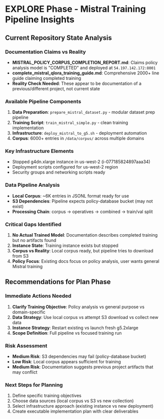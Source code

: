 # EXPLORE Phase - Mistral Training Pipeline Insights

## Current Repository State Analysis

### Documentation Claims vs Reality
- **MISTRAL_POLICY_CORPUS_COMPLETION_REPORT.md**: Claims policy analysis model is "COMPLETED" and deployed at `54.197.142.172:8001`
- **complete_mistral_qlora_training_guide.md**: Comprehensive 2000+ line guide claiming completed training
- **Reality Check Needed**: These appear to be documentation of a previous/different project, not current state

### Available Pipeline Components
1. **Data Preparation**: `prepare_mistral_dataset.py` - modular dataset prep pipeline
2. **Training Script**: `train_mistral_simple.py` - clean training implementation
3. **Infrastructure**: `deploy_mistral_to_g5.sh` - deployment automation
4. **Corpus**: 6000+ entries in `/data/corpus/` across multiple domains

### Key Infrastructure Elements
- Stopped g4dn.xlarge instance in us-west-2 (i-077185824897aaa34)
- Deployment scripts configured for us-west-2 region
- Security groups and networking scripts ready

### Data Pipeline Analysis
- **Local Corpus**: ~6K entries in JSONL format ready for use
- **S3 Dependencies**: Pipeline expects policy-database bucket (may not exist)
- **Processing Chain**: corpus → operatives → combined → train/val split

### Critical Gaps Identified
1. **No Actual Trained Model**: Documentation describes completed training but no artifacts found
2. **Instance State**: Training instance exists but stopped
3. **Corpus vs Reality**: Local corpus ready, but pipeline tries to download from S3
4. **Policy Focus**: Existing docs focus on policy analysis, user wants general Mistral training

## Recommendations for Plan Phase

### Immediate Actions Needed
1. **Clarify Training Objective**: Policy analysis vs general purpose vs domain-specific
2. **Data Strategy**: Use local corpus vs attempt S3 download vs collect new data  
3. **Instance Strategy**: Restart existing vs launch fresh g5.2xlarge
4. **Scope Definition**: Full pipeline vs focused training run

### Risk Assessment
- **Medium Risk**: S3 dependencies may fail (policy-database bucket)
- **Low Risk**: Local corpus appears sufficient for training
- **Medium Risk**: Documentation suggests previous project artifacts that may conflict

### Next Steps for Planning
1. Define specific training objectives
2. Choose data sources (local corpus vs S3 vs new collection)
3. Select infrastructure approach (existing instance vs new deployment)
4. Create executable implementation plan with clear deliverables